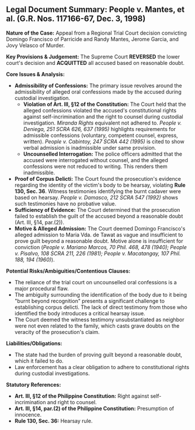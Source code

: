 ## Legal Document Summary: People v. Mantes, et al. (G.R. Nos. 117166-67, Dec. 3, 1998)

**Nature of the Case:** Appeal from a Regional Trial Court decision convicting Domingo Francisco of Parricide and Randy Mantes, Jerome Garcia, and Jovy Velasco of Murder.

**Key Provisions & Judgement:** The Supreme Court **REVERSED** the lower court's decision and **ACQUITTED** all accused based on reasonable doubt.

**Core Issues & Analysis:**

*   **Admissibility of Confessions:** The primary issue revolves around the admissibility of alleged oral confessions made by the accused during custodial investigation.
    *   **Violation of Art. III, §12 of the Constitution:** The Court held that the alleged confessions violated the accused's constitutional rights against self-incrimination and the right to counsel during custodial investigation. *Miranda Rights* equivalent not adhered to. *People v. Deniega, 251 SCRA 626, 637 (1995)* highlights requirements for admissible confessions (voluntary, competent counsel, express, written). *People v. Cabintoy, 247 SCRA 442 (1995)* is cited to show verbal admission is inadmissible under same provision.
    *   **Uncounselled Interrogation:** The police officers admitted that the accused were interrogated without counsel, and the alleged confessions were not reduced to writing. This renders them inadmissible.
*   **Proof of Corpus Delicti:** The Court found the prosecution's evidence regarding the identity of the victim's body to be hearsay, violating **Rule 130, Sec. 36**. Witness testimonies identifying the burnt cadaver were based on hearsay. *People v. Damasco, 212 SCRA 547 (1992)* shows such testimonies have no probative value.
*   **Sufficiency of Evidence:** The Court determined that the prosecution failed to establish the guilt of the accused beyond a reasonable doubt (Art. III, §14, par.(2)).
*   **Motive & Alleged Admission:** The Court deemed Domingo Francisco's alleged admission to Maria Vda. de Tawat as vague and insufficient to prove guilt beyond a reasonable doubt. Motive alone is insufficient for conviction (*People v. Mariano Marcos, 70 Phil. 468, 478 (1940); People v. Pisalvo, 108 SCRA 211, 226 (1981); People v. Macatangay, 107 Phil. 188, 194 (1960)*).

**Potential Risks/Ambiguities/Contentious Clauses:**

*   The reliance of the trial court on uncounselled oral confessions is a major procedural flaw.
*   The ambiguity surrounding the identification of the body due to it being "burnt beyond recognition" presents a significant challenge to establishing corpus delicti. The lack of direct testimony from those who identified the body introduces a critical hearsay issue.
*   The Court deemed the witness testimony unsubstantiated as neighbor were not even related to the family, which casts grave doubts on the veracity of the prosecution's claim.

**Liabilities/Obligations:**

*   The state had the burden of proving guilt beyond a reasonable doubt, which it failed to do.
*   Law enforcement has a clear obligation to adhere to constitutional rights during custodial investigations.

**Statutory References:**

*   **Art. III, §12 of the Philippine Constitution:** Right against self-incrimination and right to counsel.
*   **Art. III, §14, par.(2) of the Philippine Constitution:** Presumption of innocence.
*   **Rule 130, Sec. 36:** Hearsay rule.
